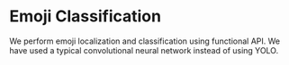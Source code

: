 # Emoji Classification
We perform emoji localization and classification using functional API. We have used a typical convolutional neural network instead of using YOLO.
